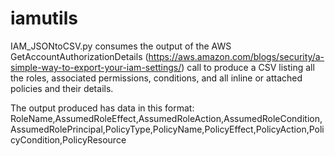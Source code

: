 # iamutils
IAM_JSONtoCSV.py consumes the output of the AWS GetAccountAuthorizationDetails (https://aws.amazon.com/blogs/security/a-simple-way-to-export-your-iam-settings/) call to produce a CSV listing all the 
roles, associated permissions, conditions, and all inline or attached policies and their details.

The output produced has data in this format:
RoleName,AssumedRoleEffect,AssumedRoleAction,AssumedRoleCondition,AssumedRolePrincipal,PolicyType,PolicyName,PolicyEffect,PolicyAction,PolicyCondition,PolicyResource
